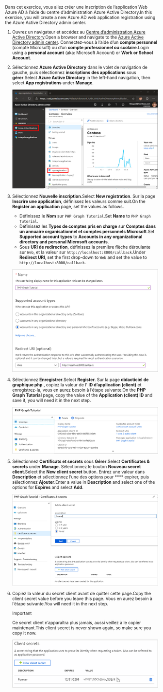 <!-- markdownlint-disable MD002 MD041 -->

<span data-ttu-id="c2c25-101">Dans cet exercice, vous allez créer une inscription de l’application Web Azure AD à l’aide du centre d’administration Azure Active Directory.</span><span class="sxs-lookup"><span data-stu-id="c2c25-101">In this exercise, you will create a new Azure AD web application registration using the Azure Active Directory admin center.</span></span>

1. <span data-ttu-id="c2c25-102">Ouvrez un navigateur et accédez au [Centre d’administration Azure Active Directory](https://aad.portal.azure.com).</span><span class="sxs-lookup"><span data-stu-id="c2c25-102">Open a browser and navigate to the [Azure Active Directory admin center](https://aad.portal.azure.com).</span></span> <span data-ttu-id="c2c25-103">Connectez-vous à l’aide d’un **compte personnel** (compte Microsoft) ou d’un **compte professionnel ou scolaire**.</span><span class="sxs-lookup"><span data-stu-id="c2c25-103">Login using a **personal account** (aka: Microsoft Account) or **Work or School Account**.</span></span>

1. <span data-ttu-id="c2c25-104">Sélectionnez **Azure Active Directory** dans le volet de navigation de gauche, puis sélectionnez **inscriptions des applications** sous **gérer**.</span><span class="sxs-lookup"><span data-stu-id="c2c25-104">Select **Azure Active Directory** in the left-hand navigation, then select **App registrations** under **Manage**.</span></span>

    ![<span data-ttu-id="c2c25-105">Capture d’écran des inscriptions d’application</span><span class="sxs-lookup"><span data-stu-id="c2c25-105">A screenshot of the App registrations</span></span> ](./images/aad-portal-app-registrations.png)

1. <span data-ttu-id="c2c25-106">Sélectionnez **Nouvelle inscription**.</span><span class="sxs-lookup"><span data-stu-id="c2c25-106">Select **New registration**.</span></span> <span data-ttu-id="c2c25-107">Sur la page **Inscrire une application**, définissez les valeurs comme suit.</span><span class="sxs-lookup"><span data-stu-id="c2c25-107">On the **Register an application** page, set the values as follows.</span></span>

    - <span data-ttu-id="c2c25-108">Définissez le **Nom** sur `PHP Graph Tutorial`.</span><span class="sxs-lookup"><span data-stu-id="c2c25-108">Set **Name** to `PHP Graph Tutorial`.</span></span>
    - <span data-ttu-id="c2c25-109">Définissez les **Types de comptes pris en charge** sur **Comptes dans un annuaire organisationnel et comptes personnels Microsoft**.</span><span class="sxs-lookup"><span data-stu-id="c2c25-109">Set **Supported account types** to **Accounts in any organizational directory and personal Microsoft accounts**.</span></span>
    - <span data-ttu-id="c2c25-110">Sous **URI de redirection**, définissez la première flèche déroulante sur `Web`, et la valeur sur `http://localhost:8000/callback`.</span><span class="sxs-lookup"><span data-stu-id="c2c25-110">Under **Redirect URI**, set the first drop-down to `Web` and set the value to `http://localhost:8000/callback`.</span></span>

    ![Capture d’écran de la page inscrire une application](./images/aad-register-an-app.png)

1. <span data-ttu-id="c2c25-112">Sélectionnez **Enregistrer**.</span><span class="sxs-lookup"><span data-stu-id="c2c25-112">Select **Register**.</span></span> <span data-ttu-id="c2c25-113">Sur la page **didacticiel de graphique php** , copiez la valeur de l' **ID d’application (client)** et enregistrez-la, vous en aurez besoin à l’étape suivante.</span><span class="sxs-lookup"><span data-stu-id="c2c25-113">On the **PHP Graph Tutorial** page, copy the value of the **Application (client) ID** and save it, you will need it in the next step.</span></span>

    ![Capture d’écran de l’ID d’application de la nouvelle inscription de l’application](./images/aad-application-id.png)

1. <span data-ttu-id="c2c25-115">Sélectionnez **Certificats et secrets** sous **Gérer**.</span><span class="sxs-lookup"><span data-stu-id="c2c25-115">Select **Certificates & secrets** under **Manage**.</span></span> <span data-ttu-id="c2c25-116">Sélectionnez le bouton **Nouveau secret client**.</span><span class="sxs-lookup"><span data-stu-id="c2c25-116">Select the **New client secret** button.</span></span> <span data-ttu-id="c2c25-117">Entrez une valeur dans **Description** et sélectionnez l’une des options pour \*\*\*\* expirer, puis sélectionnez **Ajouter**.</span><span class="sxs-lookup"><span data-stu-id="c2c25-117">Enter a value in **Description** and select one of the options for **Expires** and select **Add**.</span></span>

    ![Capture d’écran de la boîte de dialogue Ajouter une clé secrète client](./images/aad-new-client-secret.png)

1. <span data-ttu-id="c2c25-119">Copiez la valeur du secret client avant de quitter cette page.</span><span class="sxs-lookup"><span data-stu-id="c2c25-119">Copy the client secret value before you leave this page.</span></span> <span data-ttu-id="c2c25-120">Vous en aurez besoin à l’étape suivante.</span><span class="sxs-lookup"><span data-stu-id="c2c25-120">You will need it in the next step.</span></span>

    > [!IMPORTANT]
    > <span data-ttu-id="c2c25-121">Ce secret client n’apparaîtra plus jamais, aussi veillez à le copier maintenant.</span><span class="sxs-lookup"><span data-stu-id="c2c25-121">This client secret is never shown again, so make sure you copy it now.</span></span>

    ![Capture d’écran de la clé secrète client récemment ajoutée](./images/aad-copy-client-secret.png)
